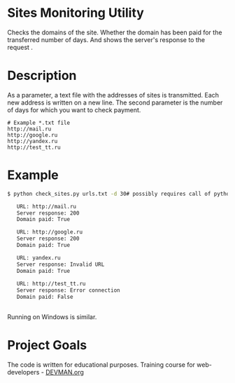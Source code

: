 # Sites Monitoring Utility


Checks the domains of the site.
Whether the domain has been paid for the transferred number of days.
And shows the server's response to the request .

# Description

As a parameter, a text file with the addresses of sites is transmitted. 
Each new address is written on a new line.
The second parameter is the number of days for which you want to check payment.
```text
# Example *.txt file
http://mail.ru
http://google.ru
http://yandex.ru
http://test_tt.ru
```

# Example

```bash
$ python check_sites.py urls.txt -d 30# possibly requires call of python3 executive instead of just python\

   URL: http://mail.ru
   Server response: 200
   Domain paid: True

   URL: http://google.ru
   Server response: 200
   Domain paid: True

   URL: yandex.ru
   Server response: Invalid URL
   Domain paid: True
   
   URL: http://test_tt.ru
   Server response: Error connection
   Domain paid: False
       
```
Running on Windows is similar.

# Project Goals

The code is written for educational purposes. Training course for web-developers - [DEVMAN.org](https://devman.org)
